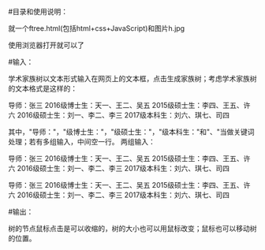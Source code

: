 #目录和使用说明：

就一个ftree.html(包括html+css+JavaScript)和图片h.jpg

使用浏览器打开就可以了

#输入：

学术家族树以文本形式输入在网页上的文本框，点击生成家族树；考虑学术家族树的文本格式是这样的：

导师：张三
2016级博士生：天一、王二、吴五
2015级硕士生：李四、王五、许六
2016级硕士生：刘一、李二、李三
2017级本科生：刘六、琪七、司四

其中，"导师："，"级博士生："，"级硕士生："，"级本科生："和"、"当做关键词处理；若有多组输入，中间空一行。
两组输入：

导师：张三
2016级博士生：天一、王二、吴五
2015级硕士生：李四、王五、许六
2016级硕士生：刘一、李二、李三
2017级本科生：刘六、琪七、司四

导师：张三
2016级博士生：天一、王二、吴五
2015级硕士生：李四、王五、许六
2016级硕士生：刘一、李二、李三
2017级本科生：刘六、琪七、司四

#输出：

树的节点鼠标点击是可以收缩的，树的大小也可以用鼠标改变；鼠标也可以移动树的位置。
